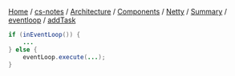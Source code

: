 [Home](https://mengxianbin.github.io) /
[cs-notes](https://mengxianbin.github.io/cs-notes/site) /
[Architecture](https://mengxianbin.github.io/cs-notes/site/Architecture) /
[Components](https://mengxianbin.github.io/cs-notes/site/Architecture/Components) /
[Netty](https://mengxianbin.github.io/cs-notes/site/Architecture/Components/Netty) /
[Summary](https://mengxianbin.github.io/cs-notes/site/Architecture/Components/Netty/Summary) /
[eventloop](https://mengxianbin.github.io/cs-notes/site/Architecture/Components/Netty/Summary/eventloop) /
[addTask](https://mengxianbin.github.io/cs-notes/site/Architecture/Components/Netty/Summary/eventloop/addTask)

```java
if (inEventLoop()) {
    ...
} else {
    eventLoop.execute(...);
}
```
